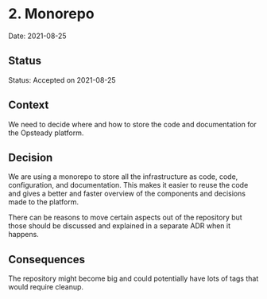 # 2. Monorepo

Date: 2021-08-25

## Status

Status: Accepted on 2021-08-25

## Context

We need to decide where and how to store the code and documentation for the Opsteady platform.

## Decision

We are using a monorepo to store all the infrastructure as code, code, configuration, and documentation. This makes it easier to reuse the code and gives a better and faster overview of the components and decisions made to the platform.

There can be reasons to move certain aspects out of the repository but those should be discussed and explained in a separate ADR when it happens.

## Consequences

The repository might become big and could potentially have lots of tags that would require cleanup.
